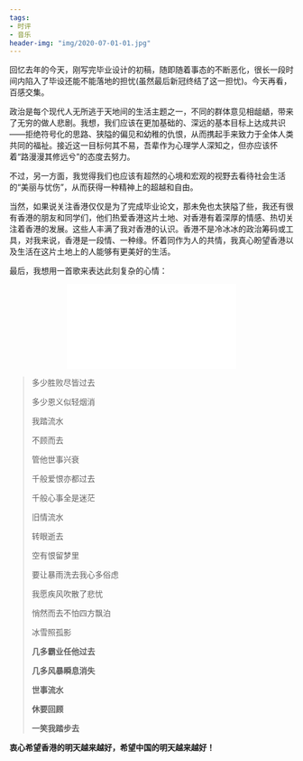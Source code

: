 ```yaml
---
tags: 
- 时评
- 音乐
header-img: "img/2020-07-01-01.jpg"
---
```

回忆去年的今天，刚写完毕业设计的初稿，随即随着事态的不断恶化，很长一段时间内陷入了毕设还能不能落地的担忧(虽然最后新冠终结了这一担忧)。今天再看，百感交集。

政治是每个现代人无所逃于天地间的生活主题之一，不同的群体意见相龃龉，带来了无穷的做人悲剧。我想，我们应该在更加基础的、深远的基本目标上达成共识——拒绝符号化的思路、狭隘的偏见和幼稚的仇恨，从而携起手来致力于全体人类共同的福祉。接近这一目标何其不易，吾辈作为心理学人深知之，但亦应该怀着“路漫漫其修远兮”的态度去努力。

不过，另一方面，我觉得我们也应该有超然的心境和宏观的视野去看待社会生活的“美丽与忧伤”，从而获得一种精神上的超越和自由。

当然，如果说关注香港仅仅是为了完成毕业论文，那未免也太狭隘了些，我还有很有香港的朋友和同学们，他们热爱香港这片土地、对香港有着深厚的情感、热切关注着香港的发展。这些人丰满了我对香港的认识。香港不是冷冰冰的政治筹码或工具，对我来说，香港是一段情、一种缘。怀着同作为人的共情，我真心盼望香港以及生活在这片土地上的人能够有更美好的生活。

最后，我想用一首歌来表达此刻复杂的心情：

<center>
<iframe src="//player.bilibili.com/player.html?aid=48250863&bvid=BV1Gb411g7rq&cid=84518039&page=1" scrolling="no" border="0" frameborder="no" framespacing="0" allowfullscreen="true"> </iframe>
</center>

> 多少胜败尽皆过去
> 
> 多少恩义似轻烟消
> 
> 我踏流水
> 
> 不顾而去
> 
> 管他世事兴衰
> 
> 千般爱恨亦都过去
> 
> 千般心事全是迷茫
> 
> 旧情流水
> 
> 转眼逝去
> 
> 空有恨留梦里
> 
> 要让暴雨洗去我心多俗虑
> 
> 我愿疾风吹散了悲忧
> 
> 悄然而去不怕四方飘泊
> 
> 冰雪照孤影
> 
> **几多霸业任他过去**
> 
> **几多风暴瞬息消失**
> 
> **世事流水**
> 
> **休要回顾**
> 
> **一笑我踏步去**

**衷心希望香港的明天越来越好，希望中国的明天越来越好！**